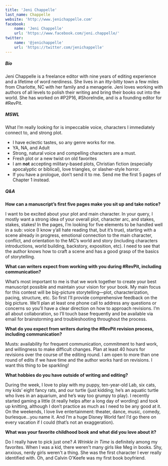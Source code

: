 ```yaml
---
title: 'Jeni Chappelle'
last_name: Chappelle
website: 'http://www.jenichappelle.com'
facebook:
    name: 'Jeni Chappelle'
    url: 'https://www.facebook.com/jeni.chappelle/'
twitter:
    name: '@jenichappelle'
    url: 'https://twitter.com/jenichappelle'
---
```


##### Bio

Jeni Chappelle is a freelance editor with nine years of editing experience and a lifetime of word nerdiness. She lives in an itty-bitty town a few miles from Charlotte, NC with her family and a menagerie. Jeni loves working with authors of all levels to polish their writing and bring their books out into the world. She has worked on #P2P16, #ShoreIndie, and is a founding editor for #RevPit.

##### MSWL

What I’m really looking for is impeccable voice, characters I immediately connect to, and strong plot.
 * I have eclectic tastes, so any genre works for me.
 * YA, NA, and Adult
 * Strong, natural voice and compelling characters are a must.
 * Fresh plot or a new twist on old favorites
 * I am **not** accepting military-based plots, Christian fiction (especially apocalyptic or biblical), love triangles, or slasher-style horror.
 * If you have a prologue, don’t send it to me. Send me the first 5 pages of Chapter 1 instead.

##### Q&A

**How can a manuscript’s first five pages make you sit up and take notice?** 

I want to be excited about your plot and main character. In your query, I mostly want a strong idea of your overall plot, character arc, and stakes, stakes, stakes! In the pages, I’m looking for five elements to be handled well in a sub: voice (I know y’all hate reading that, but it’s true), starting with a scene already in progress, emotional connection to the main character, conflict, and orientation to the MC’s world and story (including characters introductions, world building, backstory, exposition, etc). I need to see that the author knows how to craft a scene and has a good grasp of the basics of storytelling. 

**What can writers expect from working with you during #RevPit, including communication?**

What’s most important to me is that we work together to create your best manuscript possible and maintain your vision for your book. My main focus for this contest will be big-picture storytelling—plot, characterization, pacing, structure, etc. So first I’ll provide comprehensive feedback on the big picture. We’ll plan at least one phone call to address any questions or concerns so you’ll have a clear direction on how to approach revisions. I’m all about collaboration, so I’ll touch base frequently and be available via email for brainstorming and troubleshooting throughout the process.

**What do you expect from writers during the #RevPit revision process, including communication?**

Musts: availability for frequent communication, commitment to hard work, and willingness to make difficult changes. Plan at least 40 hours for revisions over the course of the editing round. I am open to more than one round of edits if we have time and the author works hard on revisions. I want this thing to be sparkling!

**What hobbies do you have outside of writing and editing?**

During the week, I love to play with my puppy, ten-year-old Lab, six cats, my kids’ eight fancy rats, and our turtle (just kidding; he’s an aquatic turtle who lives in an aquarium, and he’s way too grumpy to play). I recently started gaming a little (it really helps after a long day of wording) and took up knitting, although I don’t practice as much as I need to be any good at it. On the weekends, I love live entertainment: theater, dance, music, comedy, burlesque…you name it. And I’m a huge Disney World fan! I’d go there on every vacation if I could (that’s not an exaggeration). 

**What was your favorite childhood book and what did you love about it?**

Do I really have to pick just one? _A Wrinkle in Time_ is definitely among my favorites. When I was a kid, there weren't many girls like Meg in books. Shy, anxious, nerdy girls weren't a thing. She was the first character I ever really identified with. Oh, and Calvin O'Keefe was my first book boyfriend. 


